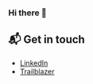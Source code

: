 ### Hi there 👋


## 📬 Get in touch
- [LinkedIn](https://linkedin.com/in/andrew-bury-69a80719a)
- [Trailblazer](https://trailblazer.me/id/space-creator)



<!--
**bitterDeKhai/bitterDeKhai** is a ✨ _special_ ✨ repository because its `README.md` (this file) appears on your GitHub profile.

Here are some ideas to get you started:

- 🔭 I’m currently working on ...
- 🌱 I’m currently learning ...
- 👯 I’m looking to collaborate on ...
- 🤔 I’m looking for help with ...
- 💬 Ask me about ...
- 📫 How to reach me: ...
- 😄 Pronouns: ...
- ⚡ Fun fact: ...
-->
